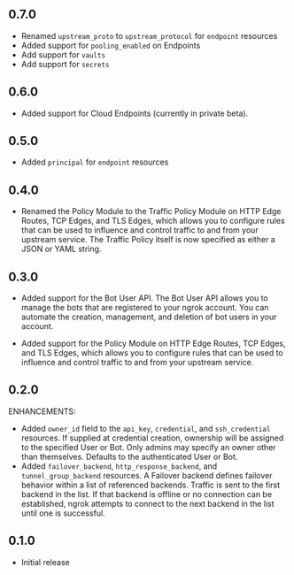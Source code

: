 <!-- Code generated for API Clients. DO NOT EDIT. -->
## 0.7.0
* Renamed `upstream_proto` to `upstream_protocol` for `endpoint` resources
* Added support for `pooling_enabled` on Endpoints
* Add support for `vaults`
* Add support for `secrets`

## 0.6.0
* Added support for Cloud Endpoints (currently in private beta).

## 0.5.0
* Added `principal` for `endpoint` resources

## 0.4.0
* Renamed the Policy Module to the Traffic Policy Module on HTTP Edge Routes, TCP Edges, and TLS Edges, which allows you to configure rules that can be used to influence and control traffic to and from your upstream service. The Traffic Policy itself is now specified as either a JSON or YAML string.

## 0.3.0

* Added support for the Bot User API. The Bot User API allows you to manage the bots that are registered to your ngrok account. You can automate the creation, management, and deletion of bot users in your account.

* Added support for the Policy Module on HTTP Edge Routes, TCP Edges, and TLS Edges, which allows you to configure rules that can be used to influence and control traffic to and from your upstream service.

## 0.2.0

ENHANCEMENTS:

* Added `owner_id` field to the `api_key`, `credential`, and `ssh_credential` resources. If supplied at credential creation, ownership will be assigned to the specified User or Bot. Only admins may specify an owner other than themselves. Defaults to the authenticated User or Bot.
* Added `failover_backend`, `http_response_backend`, and `tunnel_group_backend` resources. A Failover backend defines failover behavior within a list of referenced backends. Traffic is sent to the first backend in the list. If that backend is offline or no connection can be established, ngrok attempts to connect to the next backend in the list until one is successful.

## 0.1.0

* Initial release
